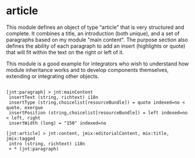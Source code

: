 article
=======

This module defines an object of type “article” that is very structured and complete. It combines a title, an 
introduction (both unique), and a set of paragraphs based on my module "main content". The purpose 
section also defines the ability of each paragraph to add an insert (highlights or quote) that will fit within the 
text on the right or left of it. 
 
This module is a good example for integrators who wish to understand how module inheritance works and 
to develop components themselves, extending or integrating other objects. 


<pre><code> 
[jnt:paragraph] > jnt:mainContent 
 insertText (string, richtext) i18n 
 insertType (string,choicelist[resourceBundle]) = quote indexed=no < quote, exergue 
 insertPosition (string,choicelist[resourceBundle]) = left indexed=no < left, right 
 insertWidth (long) = "150" indexed=no 
 
[jnt:article] > jnt:content, jmix:editorialContent, mix:title, jmix:tagged 
 intro (string, richtext) i18n 
 + * (jnt:paragraph) 
</code></pre>

